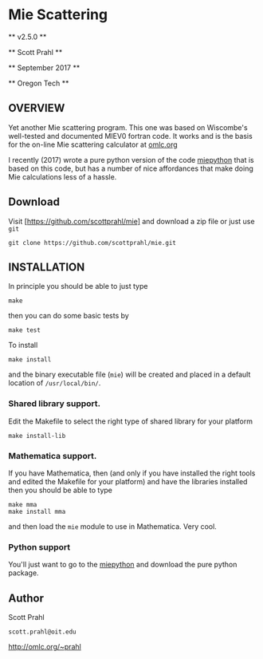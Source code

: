 # Mie Scattering

** v2.5.0 **

** Scott Prahl **

** September 2017 **

** Oregon Tech **

## OVERVIEW

Yet another Mie scattering program.  This one was based on Wiscombe's well-tested and documented MIEV0 fortran code.  It works and is the basis for the on-line Mie scattering calculator at [omlc.org](http://omlc.org/calc/mie_calc.html)

I recently (2017) wrote a pure python version of the code [miepython](https://github.com/scottprahl/miepython) that is based on this code, but has a number of nice affordances that make doing Mie calculations less of a hassle.

## Download

Visit [https://github.com/scottprahl/mie] and download a zip file or just use `git`

    git clone https://github.com/scottprahl/mie.git
    

## INSTALLATION

In principle you should be able to just type

    make

then you can do some basic tests by

    make test
    
To install

    make install

and the binary executable file (`mie`) will be created and placed in a default location of
`/usr/local/bin/`.


### Shared library support.  

Edit the Makefile to select the right type of shared library for your platform

	make install-lib

### Mathematica support.  

If you have Mathematica, then (and only if you have installed the right
tools and edited the Makefile for your platform) and have the libraries installed then you should be able to type

	make mma
	make install mma

and then load the `mie` module to use in Mathematica.  Very cool.

### Python support

You'll just want to go to the [miepython](https://github.com/scottprahl/miepython) and download the pure python package.

## Author

Scott Prahl

`scott.prahl@oit.edu`

http://omlc.org/~prahl
